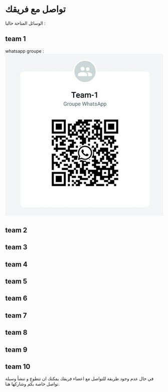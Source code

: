 # تواصل مع فريقك

الوسائل المتاحة حاليا :

## team 1 
whatsapp groupe :
![](./images/whatsapp-team-1.jpg)

## team 2
## team 3
## team 4
## team 5
## team 6
## team 7
## team 8
## team 9
## team 10

في حال عدم وجود طريقة للتواصل مع اعضاء فريقك يمكنك ان تتطوع و تنشأ وسيلة تواصل خاصة بكم  وشاركها هنا.
